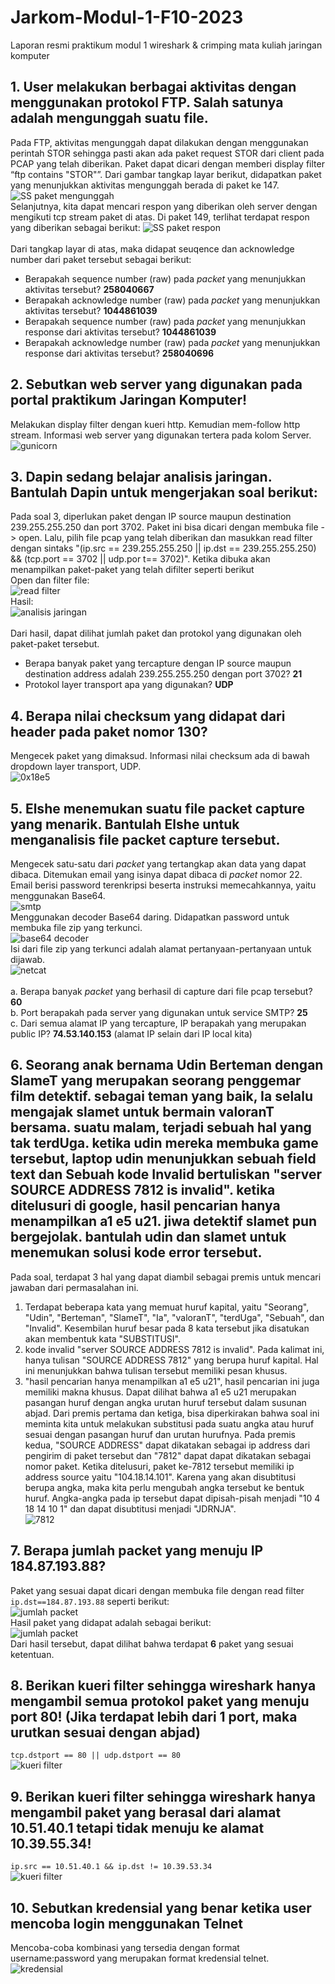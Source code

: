 # Jarkom-Modul-1-F10-2023
Laporan resmi praktikum modul 1 wireshark &amp; crimping mata kuliah jaringan komputer

## 1. User melakukan berbagai aktivitas dengan menggunakan protokol FTP. Salah satunya adalah mengunggah suatu file.
Pada FTP, aktivitas mengunggah dapat dilakukan dengan menggunakan perintah STOR sehingga pasti akan ada paket request STOR dari client pada PCAP yang telah diberikan. Paket dapat dicari dengan memberi display filter “ftp contains "STOR"”. Dari gambar tangkap layar berikut, didapatkan paket yang menunjukkan aktivitas mengunggah berada di paket ke 147.<br />
![SS paket mengunggah](tangkaplayar/1a.png)<br />
Selanjutnya, kita dapat mencari respon yang diberikan oleh server dengan mengikuti tcp stream paket di atas. Di paket 149, terlihat terdapat respon yang diberikan sebagai berikut:
![SS paket respon](tangkaplayar/1b.png)<br /><br />
Dari tangkap layar di atas, maka didapat seuqence dan acknowledge number dari paket tersebut sebagai berikut:
- Berapakah sequence number (raw) pada _packet_ yang menunjukkan aktivitas tersebut? **258040667**<br />
- Berapakah acknowledge number (raw) pada _packet_ yang menunjukkan aktivitas tersebut? **1044861039**<br />
- Berapakah sequence number (raw) pada _packet_ yang menunjukkan response dari aktivitas tersebut? **1044861039**<br />
- Berapakah acknowledge number (raw) pada _packet_ yang menunjukkan response dari aktivitas tersebut? **258040696**

## 2. Sebutkan web server yang digunakan pada portal praktikum Jaringan Komputer!
Melakukan display filter dengan kueri http. Kemudian mem-follow http stream. Informasi web server yang digunakan tertera pada kolom Server.<br />
![gunicorn](tangkaplayar/2.png)

## 3. Dapin sedang belajar analisis jaringan. Bantulah Dapin untuk mengerjakan soal berikut:
Pada soal 3, diperlukan paket dengan IP source maupun destination 239.255.255.250 dan port 3702. Paket ini bisa dicari dengan membuka file -> open. Lalu, pilih file pcap yang telah diberikan dan masukkan read filter dengan sintaks "(ip.src == 239.255.255.250 || ip.dst == 239.255.255.250) && (tcp.port == 3702 || udp.por t== 3702)". Ketika dibuka akan menampilkan paket-paket yang telah difilter seperti berikut<br />
Open dan filter file:<br />
![read filter](tangkaplayar/3-a.png)<br />
Hasil:<br />
![analisis jaringan](tangkaplayar/3-b.png)<br /><br />
Dari hasil, dapat dilihat jumlah paket dan protokol yang digunakan oleh paket-paket tersebut.
- Berapa banyak paket yang tercapture dengan IP source maupun destination address adalah 239.255.255.250 dengan port 3702? **21**<br />
- Protokol layer transport apa yang digunakan? **UDP**

## 4. Berapa nilai checksum yang didapat dari header pada paket nomor 130?
Mengecek paket yang dimaksud. Informasi nilai checksum ada di bawah dropdown layer transport, UDP.<br />
![0x18e5](tangkaplayar/4.png)

## 5. Elshe menemukan suatu file packet capture yang menarik. Bantulah Elshe untuk menganalisis file packet capture tersebut.
Mengecek satu-satu dari _packet_ yang tertangkap akan data yang dapat dibaca. Ditemukan email yang isinya dapat dibaca di _packet_ nomor 22. Email berisi password terenkripsi beserta instruksi memecahkannya, yaitu menggunakan Base64.<br />
![smtp](tangkaplayar/5a.png)<br />
Menggunakan decoder Base64 daring. Didapatkan password untuk membuka file zip yang terkunci.<br />
![base64 decoder](tangkaplayar/5b.png)<br />
Isi dari file zip yang terkunci adalah alamat pertanyaan-pertanyaan untuk dijawab.<br />
![netcat](tangkaplayar/5c.png)<br /><br />
a. Berapa banyak _packet_ yang berhasil di capture dari file pcap tersebut? **60**<br />
b. Port berapakah pada server yang digunakan untuk service SMTP? **25**<br />
c. Dari semua alamat IP yang tercapture, IP berapakah yang merupakan public IP? **74.53.140.153** (alamat IP selain dari IP local kita)

## 6. Seorang anak bernama Udin Berteman dengan SlameT yang merupakan seorang penggemar film detektif. sebagai teman yang baik, Ia selalu mengajak slamet untuk bermain valoranT bersama. suatu malam, terjadi sebuah hal yang tak terdUga. ketika udin mereka membuka game tersebut, laptop udin menunjukkan sebuah field text dan Sebuah kode Invalid bertuliskan "server SOURCE ADDRESS 7812 is invalid". ketika ditelusuri di google, hasil pencarian hanya menampilkan a1 e5 u21. jiwa detektif slamet pun bergejolak. bantulah udin dan slamet untuk menemukan solusi kode error tersebut.
Pada soal, terdapat 3 hal yang dapat diambil sebagai premis untuk mencari jawaban dari permasalahan ini.
1. Terdapat beberapa kata yang memuat huruf kapital, yaitu "Seorang", "Udin", "Berteman", "SlameT", "Ia", "valoranT", "terdUga", "Sebuah", dan "Invalid". Kesembilan huruf besar pada 8 kata tersebut jika disatukan akan membentuk kata "SUBSTITUSI".
2. kode invalid "server SOURCE ADDRESS 7812 is invalid". Pada kalimat ini, hanya tulisan "SOURCE ADDRESS 7812" yang berupa huruf kapital. Hal ini menunjukkan bahwa tulisan tersebut memiliki pesan khusus.
3. "hasil pencarian hanya menampilkan a1 e5 u21", hasil pencarian ini juga memiliki makna khusus. Dapat dilihat bahwa a1 e5 u21 merupakan pasangan huruf dengan angka urutan huruf tersebut dalam susunan abjad.
Dari premis pertama dan ketiga, bisa diperkirakan bahwa soal ini meminta kita untuk melakukan substitusi pada suatu angka atau huruf sesuai dengan pasangan huruf dan urutan hurufnya. Pada premis kedua, "SOURCE ADDRESS" dapat dikatakan sebagai ip address dari pengirim di paket tersebut dan "7812" dapat dapat dikatakan sebagai nomor paket. Ketika ditelusuri, paket ke-7812 tersebut memiliki ip address source yaitu "104.18.14.101". Karena yang akan disubtitusi berupa angka, maka kita perlu mengubah angka tersebut ke bentuk huruf. Angka-angka pada ip tersebut dapat dipisah-pisah menjadi "10 4 18 14 10 1" dan dapat disubtitusi menjadi "JDRNJA".<br />
![7812](tangkaplayar/6.png)

## 7. Berapa jumlah packet yang menuju IP 184.87.193.88?
Paket yang sesuai dapat dicari dengan membuka file dengan read filter `ip.dst==184.87.193.88` seperti berikut:<br />
![jumlah packet](tangkaplayar/7-a.png)<br />
Hasil paket yang didapat adalah sebagai berikut:<br />
![jumlah packet](tangkaplayar/7-b.png)<br />
Dari hasil tersebut, dapat dilihat bahwa terdapat **6** paket yang sesuai ketentuan.

## 8. Berikan kueri filter sehingga wireshark hanya mengambil semua protokol paket yang menuju port 80! (Jika terdapat lebih dari 1 port, maka urutkan sesuai dengan abjad)
`tcp.dstport == 80 || udp.dstport == 80`<br />
![kueri filter](tangkaplayar/8.png)

## 9. Berikan kueri filter sehingga wireshark hanya mengambil paket yang berasal dari alamat 10.51.40.1 tetapi tidak menuju ke alamat 10.39.55.34!
`ip.src == 10.51.40.1 && ip.dst != 10.39.53.34`<br />
![kueri filter](tangkaplayar/9.png)

## 10. Sebutkan kredensial yang benar ketika user mencoba login menggunakan Telnet
Mencoba-coba kombinasi yang tersedia dengan format username:password yang merupakan format kredensial telnet.<br />
![kredensial](tangkaplayar/10.png)